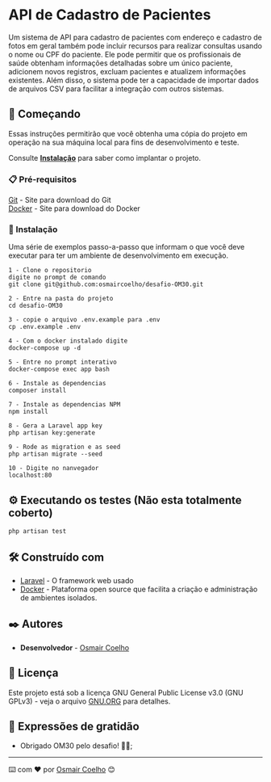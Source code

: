 # API de Cadastro de Pacientes

Um sistema de API para cadastro de pacientes com endereço e cadastro de fotos em geral também pode incluir recursos para
realizar consultas usando o nome ou CPF do paciente. Ele pode permitir que os profissionais de saúde obtenham informações 
detalhadas sobre um único paciente, adicionem novos registros, excluam pacientes e atualizem informações existentes.
Além disso, o sistema pode ter a capacidade de importar dados de arquivos CSV para facilitar a integração com outros sistemas. 

## 🚀 Começando

Essas instruções permitirão que você obtenha uma cópia do projeto em operação na sua máquina local para fins de desenvolvimento e teste.

Consulte **[Instalação](#-instalação)** para saber como implantar o projeto.

### 📋 Pré-requisitos

[Git](https://git-scm.com/downloads) - Site para download do Git <br>
[Docker](https://www.docker.com/products/docker-desktop/) - Site para download do Docker 


### 🔧 Instalação

Uma série de exemplos passo-a-passo que informam o que você deve executar para ter um ambiente de desenvolvimento em execução.

```
1 - Clone o repositorio 
digite no prompt de comando 
git clone git@github.com:osmaircoelho/desafio-OM30.git
 
2 - Entre na pasta do projeto  
cd desafio-OM30

3 - copie o arquivo .env.example para .env
cp .env.example .env 

4 - Com o docker instalado digite
docker-compose up -d

5 - Entre no prompt interativo
docker-compose exec app bash

6 - Instale as dependencias
composer install

7 - Instale as dependencias NPM
npm install

8 - Gera a Laravel app key
php artisan key:generate

9 - Rode as migration e as seed
php artisan migrate --seed

10 - Digite no nanvegador
localhost:80 
```

## ⚙️ Executando os testes (Não esta totalmente coberto)

```
php artisan test
```
## 🛠️ Construído com
* [Laravel](https://laravel.com/docs/8.x) - O framework web usado
* [Docker](https://docs.docker.com/) - Plataforma open source que facilita a criação e administração de ambientes isolados.

## ✒️ Autores

* **Desenvolvedor** - [Osmair Coelho](https://github.com/osmaircoelho)

## 📄 Licença

Este projeto está sob a licença GNU General Public License v3.0 (GNU GPLv3) - veja o arquivo [GNU.ORG](https://www.gnu.org/licenses/gpl-3.0.pt-br.html) para detalhes.
## 🎁 Expressões de gratidão

* Obrigado OM30 pelo desafio! 🦾📢;
---
⌨️ com ❤️ por [Osmair Coelho](https://github.com/osmaircoelho/) 😊
